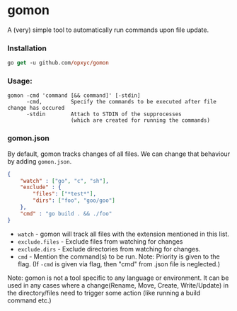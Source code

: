 # gomon

A (very) simple tool to automatically run commands upon file update.

### Installation
```ps
go get -u github.com/opxyc/gomon
```

### Usage:
```
gomon -cmd 'command [&& command]' [-stdin]
      -cmd,         Specify the commands to be executed after file change has occured
      -stdin        Attach to STDIN of the supprocesses
                    (which are created for running the commands)
```

### gomon.json
By default, gomon tracks changes of all files. We can change that behaviour by adding `gomon.json`.
```json
{
    "watch" : ["go", "c", "sh"],
    "exclude" : {
        "files": ["*test*"],
        "dirs": ["foo", "goo/goo"]
    },
    "cmd" : "go build . && ./foo"
}
```
- `watch` - gomon will track all files with the extension mentioned in this list.
- `exclude.files` - Exclude files from watching for changes
- `exclude.dirs` - Exclude directories from watching for changes.
- `cmd` - Mention the command(s) to be run. Note: Priority is given to the flag. (If `-cmd` is given via flag, then "cmd" from .json file is neglected.)

Note: gomon is not a tool specific to any language or environment. It can be used in any cases where a change(Rename, Move, Create, Write/Update) in the directory/files need to trigger some action (like running a build command etc.)